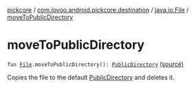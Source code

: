 [pickcore](../../index.md) / [com.lovoo.android.pickcore.destination](../index.md) / [java.io.File](index.md) / [moveToPublicDirectory](./move-to-public-directory.md)

# moveToPublicDirectory

`fun `[`File`](https://docs.oracle.com/javase/8/docs/api/java/io/File.html)`.moveToPublicDirectory(): `[`PublicDirectory`](../-public-directory/index.md) [(source)](https://github.com/lovoo/android-pickpic/blob/master/pickcore/pickcore/src/main/kotlin/com/lovoo/android/pickcore/destination/PrivateDirectory.kt#L76)

Copies the file to the default [PublicDirectory](../-public-directory/index.md) and deletes it.

